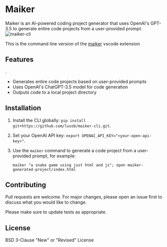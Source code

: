 # Maiker

Maiker is an AI-powered coding project generator that uses OpenAI's GPT-3.5 to generate entire code projects from a user-provided prompt. 
![maiker-cli](https://user-images.githubusercontent.com/480507/236608705-0d22225b-64da-4ff3-957f-aee91901e9f6.jpeg)

This is the command line version of the [maiker](https://github.com/lusob/maiker/) vscode extension

## Features
.
- Generates entire code projects based on user-provided prompts
- Uses OpenAI's ChatGPT-3.5 model for code generation
- Outputs code to a local project directory

## Installation

1. Install the CLI globally: `pip install git+https://github.com/lusob/maiker-cli.git`.
2. Set your OpenAI API key: `export OPENAI_API_KEY="<your-open-api-key>"`.
3. Use the `maiker` command to generate a code project from a user-provided prompt, for example:
    
    ```
    maiker "a snake game using just html and js"; open maiker-generated-project/index.html
    ```
## Contributing

Pull requests are welcome. For major changes, please open an issue first to discuss what you would like to change.

Please make sure to update tests as appropriate.

## License

BSD 3-Clause "New" or "Revised" License

